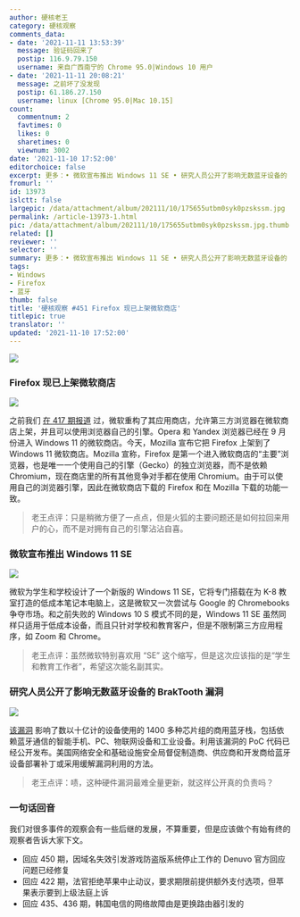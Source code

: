 ```yaml
---
author: 硬核老王
category: 硬核观察
comments_data:
- date: '2021-11-11 13:53:39'
  message: 验证码回来了
  postip: 116.9.79.150
  username: 来自广西南宁的 Chrome 95.0|Windows 10 用户
- date: '2021-11-11 20:08:21'
  message: 之前坏了没发现
  postip: 61.186.27.150
  username: linux [Chrome 95.0|Mac 10.15]
count:
  commentnum: 2
  favtimes: 0
  likes: 0
  sharetimes: 0
  viewnum: 3002
date: '2021-11-10 17:52:00'
editorchoice: false
excerpt: 更多：• 微软宣布推出 Windows 11 SE • 研究人员公开了影响无数蓝牙设备的 BrakTooth 漏洞
fromurl: ''
id: 13973
islctt: false
largepic: /data/attachment/album/202111/10/175655utbm0syk0pzskssm.jpg
permalink: /article-13973-1.html
pic: /data/attachment/album/202111/10/175655utbm0syk0pzskssm.jpg.thumb.jpg
related: []
reviewer: ''
selector: ''
summary: 更多：• 微软宣布推出 Windows 11 SE • 研究人员公开了影响无数蓝牙设备的 BrakTooth 漏洞
tags:
- Windows
- Firefox
- 蓝牙
thumb: false
title: '硬核观察 #451 Firefox 现已上架微软商店'
titlepic: true
translator: ''
updated: '2021-11-10 17:52:00'
---
```


![](/data/attachment/album/202111/10/175655utbm0syk0pzskssm.jpg)


### Firefox 现已上架微软商店


![](/data/attachment/album/202111/10/175159i3yo3c88qz3o1gdx.jpg)


之前我们 [在 417 期报道](/article-13859-1.html) 过，微软重构了其应用商店，允许第三方浏览器在微软商店上架，并且可以使用浏览器自己的引擎。Opera 和 Yandex 浏览器已经在 9 月份进入 Windows 11 的微软商店。今天，Mozilla 宣布它把 Firefox 上架到了 Windows 11 微软商店。Mozilla 宣称，Firefox 是第一个进入微软商店的“主要”浏览器，也是唯一一个使用自己的引擎（Gecko）的独立浏览器，而不是依赖 Chromium，现在商店里的所有其他竞争对手都在使用 Chromium。由于可以使用自己的浏览器引擎，因此在微软商店下载的 Firefox 和在 Mozilla 下载的功能一致。



> 
> 老王点评：只是稍微方便了一点点，但是火狐的主要问题还是如何拉回来用户的心，而不是对拥有自己的引擎沾沾自喜。
> 
> 
> 


### 微软宣布推出 Windows 11 SE


![](/data/attachment/album/202111/10/175206yz0rod4tdttr0o8p.jpg)


微软为学生和学校设计了一个新版的 Windows 11 SE，它将专门搭载在为 K-8 教室打造的低成本笔记本电脑上，这是微软又一次尝试与 Google 的 Chromebooks 争夺市场。和之前失败的 Windows 10 S 模式不同的是，Windows 11 SE 虽然同样只适用于低成本设备，而且只针对学校和教育客户，但是不限制第三方应用程序，如 Zoom 和 Chrome。



> 
> 老王点评：虽然微软特别喜欢用 “SE” 这个缩写，但是这次应该指的是“学生和教育工作者”，希望这次能名副其实。
> 
> 
> 


### 研究人员公开了影响无数蓝牙设备的 BrakTooth 漏洞


![](/data/attachment/album/202111/10/175225i42r2cnwc6arh96c.jpg)


[该漏洞](https://threatpost.com/braktooth-bluetooth-bugs-exploit-poc/176036/) 影响了数以十亿计的设备使用的 1400 多种芯片组的商用蓝牙栈，包括依赖蓝牙通信的智能手机、PC、物联网设备和工业设备。利用该漏洞的 PoC 代码已经公开发布。美国网络安全和基础设施安全局督促制造商、供应商和开发商给蓝牙设备部署补丁或采用缓解漏洞利用的方法。



> 
> 老王点评：啧，这种硬件漏洞最难全量更新，就这样公开真的负责吗？
> 
> 
> 


### 一句话回音


我们对很多事件的观察会有一些后继的发展，不算重要，但是应该做个有始有终的观察者告诉大家下文。


* 回应 450 期，因域名失效引发游戏防盗版系统停止工作的 Denuvo 官方回应问题已经修复
* 回应 422 期，法官拒绝苹果中止动议，要求期限前提供额外支付选项，但苹果表示要到上级法庭上诉
* 回应 435、436 期，韩国电信的网络故障由是更换路由器引发的